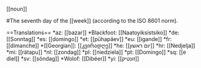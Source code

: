 [[noun]]

#The seventh day of the [[week]] (according to the ISO 8601 norm).

==Translations==
*az: [[bazar]]
*Blackfoot: [[Naatoyiksistsiko]]
*de: [[Sonntag]]
*es: [[domingo]]
*et: [[pühapäev]]
*eu: [[igande]]
*fr: [[dimanche]]
*[[Georgian]]: [[კვირადღე]]
*he: [[יום ראשון]]
*hr: [[Nedjelja]]
*mi: [[rätapu]]
*nl: [[zondag]]
*pl: [[niedziela]]
*pt: [[Domingo]]
*sq: [[e diel]]
*sv: [[söndag]]
*Wolof: [[Dibéer]]
*yi: [[זונטיק]]